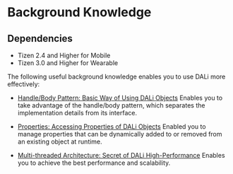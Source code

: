 # Background Knowledge
## Dependencies
- Tizen 2.4 and Higher for Mobile
- Tizen 3.0 and Higher for Wearable

The following useful background knowledge enables you to use DALi more effectively:

- [Handle/Body Pattern: Basic Way of Using DALi Objects](handle-n.md)
Enables you to take advantage of the handle/body pattern, which separates the implementation details from its interface.

- [Properties: Accessing Properties of DALi Objects](properties-n.md)
Enabled you to manage properties that can be dynamically added to or removed from an existing object at runtime.

- [Multi-threaded Architecture: Secret of DALi High-Performance](multi-threaded-n.md)
Enables you to achieve the best performance and scalability.